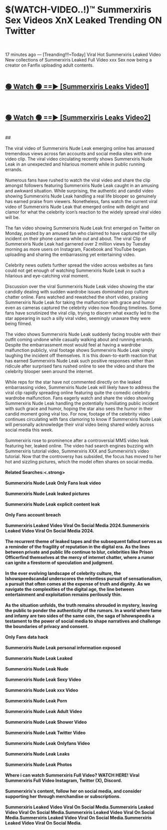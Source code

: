 # $(WATCH-VIDEO..!)™ Summerxiris Sex Videos XnX Leaked Trending ON Twitter<br>
<br>

17 minutes ago — [Treanding!!!~Today] Viral Hot Summerxiris Leaked Video New collections of Summerxiris Leaked Full Video xxx Sex now being a creator on Fanfix uploading adult contents.
<br>
 <br>

##  <a href="https://best2vid.blogspot.com?title=Summerxiris">🟢 Watch 🟢 ==► [Summerxiris Leaks Video1]</a><br>
  <br>

##  <a href="https://best2vid.blogspot.com?title=Summerxiris">🟢 Watch 🟢 ==► [Summerxiris Leaks Video2]</a><br>
  <br>
  ##
  <br>
  <br>
The viral video of Summerxiris Nude Leak emerging online has amassed tremendous views across fan accounts and social media sites with one video clip. The viral video circulating recently shows Summerxiris Nude Leak in an unexpected and hilarious moment while in public running errands.
<br><br>
Numerous fans have rushed to watch the viral video and share the clip amongst followers featuring Summerxiris Nude Leak caught in an amusing and awkward situation. While surprising, the authentic and candid video showing Summerxiris Nude Leak handling a real life blooper so genuinely has earned praise from viewers. Nonetheless, fans watch the current viral video of Summerxiris Nude Leak that emerged online with delight and clamor for what the celebrity icon’s reaction to the widely spread viral video will be.
<br><br>
The fan video showing Summerxiris Nude Leak first emerged on Twitter on Monday, posted by an amused fan who claimed to have captured the silly incident on their phone camera while out and about. The viral Clip of Summerxiris Nude Leak had garnered over 2 million views by Tuesday morning as more users on Instagram, Facebook and YouTube began uploading and sharing the embarrassing yet entertaining video.
<br><br>
Celebrity news outlets further spread the video across websites as fans could not get enough of watching Summerxiris Nude Leak in such a hilarious and eye-catching viral moment.
<br><br>
Discussion over the viral Summerxiris Nude Leak video showing the star candidly dealing with sudden wardrobe issues dominated pop culture chatter online. Fans watched and rewatched the short video, praising Summerxiris Nude Leak for taking the malfunction with grace and humor even as cameras captured the celebrity video now flooding timelines. Some fans have scrutinized the viral clip, trying to discern what exactly led to the star appearing in such a silly viral video, seemingly unaware they were being filmed.
<br><br>
The video shows Summerxiris Nude Leak suddenly facing trouble with their outfit coming undone while casually walking about and running errands. Despite the embarrassment most would feel at having a wardrobe malfunction publicly, viral footage shows Summerxiris Nude Leak simply laughing the incident off themselves. It is this down-to-earth reaction that has earned Summerxiris Nude Leak such positive responses rather than ridicule after surprised fans rushed online to see the video and share the celebrity blooper seen around the internet.
<br><br>
While reps for the star have not commented directly on the leaked embarrassing video, Summerxiris Nude Leak will likely have to address the viral clip rapidly spreading online featuring quite the comedic celebrity wardrobe malfunction. Fans eagerly watch and share the video showing Summerxiris Nude Leak handling the potentially humiliating public incident with such grace and humor, hoping the star also sees the humor in their candid moment going viral too. For now, footage of the celebrity video continues circulating with fans clamoring to know if Summerxiris Nude Leak will personally acknowledge their viral video being shared widely across social media this week.
<br><br>
Summerxiris rose to prominence after a controversial MMS video leak featuring her, leaked online. The video had search engines buzzing with Summerxiris tutorial video, Summerxiris XXX and Summerxiris’s video tutorial. Now that the controversy has subsided, the focus has moved to her hot and sizzling pictures, which the model often shares on social media.
<br><br>
<strong>Related Searches:<.strong>
<br><br>
Summerxiris Nude Leak Only Fans leak video
<br><br>
Summerxiris Nude Leak leaked pictures
<br><br>
Summerxiris Nude Leak explicit content leak
<br><br>
Only Fans account breach
<br><br>
Summerxiris Leaked Video Viral On Social Media 2024.Summerxiris Leaked Video Viral On Social Media 2024.
<br><br>
The recurrent theme of leaked tapes and the subsequent fallout serves as a reminder of the fragility of reputation in the digital era. As the lines between private and public life continue to blur, celebrities like Prison Officerfind themselves at the mercy of internet chatter, where a rumor can ignite a firestorm of speculation and judgment.
<br><br>
In the ever evolving landscape of celebrity culture, the Ishowspeedscandal underscores the relentless pursuit of sensationalism, a pursuit that often comes at the expense of truth and dignity. As we navigate the complexities of the digital age, the line between entertainment and exploitation remains perilously thin.
<br><br>
As the situation unfolds, the truth remains shrouded in mystery, leaving the public to ponder the authenticity of the rumors. In a world where fame and infamy are two sides of the same coin, the saga of Ishowspeedis a testament to the power of social media to shape narratives and challenge the boundaries of privacy and consent.
<br><br>
Only Fans data hack
<br><br>
Summerxiris Nude Leak personal information exposed
<br><br>
Summerxiris Nude Leak Leaked
<br><br>
Summerxiris Nude Leak Nude
<br><br>
Summerxiris Nude Leak Sexy Video
<br><br>
Summerxiris Nude Leak xxx Video
<br><br>
Summerxiris Nude Leak Porn
<br><br>
Summerxiris Nude Leak Adult Video
<br><br>
Summerxiris Nude Leak Shower Video
<br><br>
Summerxiris Nude Leak Twitter Video
<br><br>
Summerxiris Nude Leak Onlyfans Video
<br><br>
Summerxiris Nude Leak Leaks
<br><br>
Summerxiris Nude Leak Photos
<br><br>
Where i can watch Summerxiris Full Video? WATCH HERE! Viral Summerxiris Full Video Instagram, Twitter (X), Discord.
<br><br>
Summerxiris's content, follow her on social media, and consider supporting her through merchandise or subscriptions.
<br><br>
Summerxiris Leaked Video Viral On Social Media.Summerxiris Leaked Video Viral On Social Media.Summerxiris Leaked Video Viral On Social Media.Summerxiris Leaked Video Viral On Social Media.Summerxiris Leaked Video Viral On Social Media.